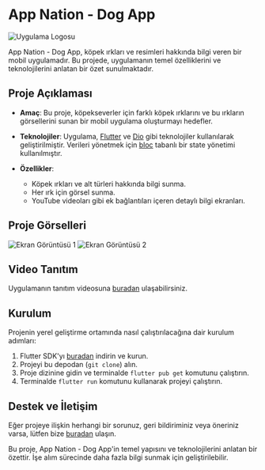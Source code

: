 # App Nation - Dog App

![Uygulama Logosu](https://gifyu.com/image/S6ph2)

App Nation - Dog App, köpek ırkları ve resimleri hakkında bilgi veren bir mobil uygulamadır. Bu projede, uygulamanın temel özelliklerini ve teknolojilerini anlatan bir özet sunulmaktadır.

## Proje Açıklaması

- **Amaç**: Bu proje, köpekseverler için farklı köpek ırklarını ve bu ırkların görsellerini sunan bir mobil uygulama oluşturmayı hedefler.

- **Teknolojiler**: Uygulama, [Flutter](https://flutter.dev/) ve [Dio](https://pub.dev/packages/dio) gibi teknolojiler kullanılarak geliştirilmiştir. Verileri yönetmek için [bloc](https://pub.dev/packages/flutter_bloc) tabanlı bir state yönetimi kullanılmıştır.

- **Özellikler**:
  - Köpek ırkları ve alt türleri hakkında bilgi sunma.
  - Her ırk için görsel sunma.
  - YouTube videoları gibi ek bağlantıları içeren detaylı bilgi ekranları.

## Proje Görselleri

![Ekran Görüntüsü 1](https://example.com/image1.png)
![Ekran Görüntüsü 2](https://example.com/image2.png)

## Video Tanıtım

Uygulamanın tanıtım videosuna [buradan](https://youtube.com/shorts/p8MAsgDQNag) ulaşabilirsiniz.

## Kurulum

Projenin yerel geliştirme ortamında nasıl çalıştırılacağına dair kurulum adımları:

1. Flutter SDK'yı [buradan](https://flutter.dev/docs/get-started/install) indirin ve kurun.
2. Projeyi bu depodan (`git clone`) alın.
3. Proje dizinine gidin ve terminalde `flutter pub get` komutunu çalıştırın.
4. Terminalde `flutter run` komutunu kullanarak projeyi çalıştırın.

## Destek ve İletişim

Eğer projeye ilişkin herhangi bir sorunuz, geri bildiriminiz veya öneriniz varsa, lütfen bize [buradan](enginyagmur2828@gmail.com) ulaşın.

Bu proje, App Nation - Dog App'in temel yapısını ve teknolojilerini anlatan bir özettir. İşe alım sürecinde daha fazla bilgi sunmak için geliştirilebilir.
